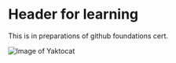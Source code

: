 # Header for learning
This is in preparations of github foundations cert.

![Image of Yaktocat](https://octodex.github.com/images/yaktocat.png)
